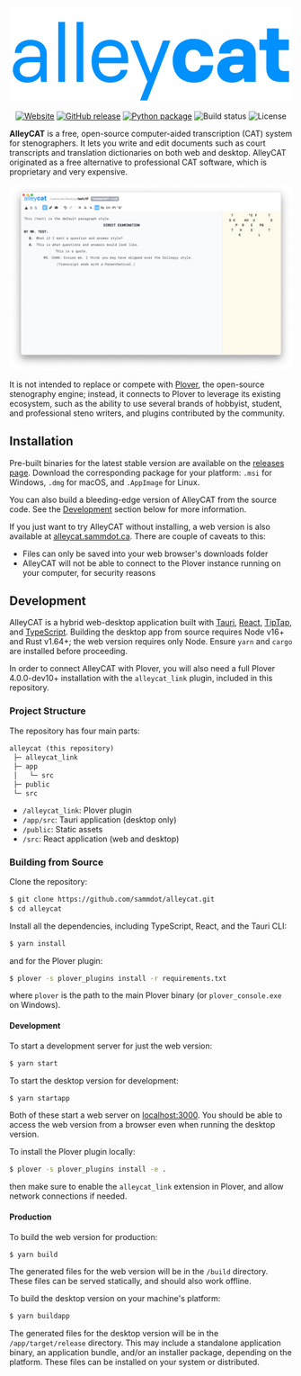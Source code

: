 <p align="center"><img alt="AlleyCAT" src="/images/logo.svg"></p>

<p align="center">
<a href="https://alleycat.sammdot.ca"><img src="https://img.shields.io/website?url=https%3A%2F%2Falleycat.sammdot.ca" alt="Website"></a>
<a href="https://github.com/sammdot/alleycat/releases/latest"><img src="https://img.shields.io/github/v/release/sammdot/alleycat" alt="GitHub release"></a>
<a href="https://pypi.org/project/alleycat-link"><img src="https://img.shields.io/pypi/v/alleycat-link" alt="Python package"></a>
<img src="https://img.shields.io/github/workflow/status/sammdot/alleycat/build" alt="Build status">
<img src="https://img.shields.io/github/license/sammdot/alleycat" alt="License">
</p>

**AlleyCAT** is a free, open-source computer-aided transcription (CAT) system for stenographers. It lets you write and edit documents such as court transcripts and translation dictionaries on both web and desktop. AlleyCAT originated as a free alternative to professional CAT software, which is proprietary and very expensive.

![Screenshot of AlleyCAT running on macOS](/images/screenshot.png)

It is not intended to replace or compete with [Plover](https://github.com/openstenoproject/plover), the open-source stenography engine; instead, it connects to Plover to leverage its existing ecosystem, such as the ability to use several brands of hobbyist, student, and professional steno writers, and plugins contributed by the community.

## Installation

Pre-built binaries for the latest stable version are available on the [releases page](https://github.com/sammdot/alleycat/releases/latest). Download the corresponding package for your platform: `.msi` for Windows, `.dmg` for macOS, and `.AppImage` for Linux.

You can also build a bleeding-edge version of AlleyCAT from the source code. See the [Development](#development) section below for more information.

If you just want to try AlleyCAT without installing, a web version is also available at [alleycat.sammdot.ca](https://alleycat.sammdot.ca). There are couple of caveats to this:

- Files can only be saved into your web browser's downloads folder
- AlleyCAT will not be able to connect to the Plover instance running on your computer, for security reasons

## Development

AlleyCAT is a hybrid web-desktop application built with [Tauri](https://tauri.app), [React](https://reactjs.org), [TipTap](https://tiptap.dev), and [TypeScript](https://www.typescriptlang.org). Building the desktop app from source requires Node v16+ and Rust v1.64+; the web version requires only Node. Ensure `yarn` and `cargo` are installed before proceeding.

In order to connect AlleyCAT with Plover, you will also need a full Plover
4.0.0-dev10+ installation with the `alleycat_link` plugin, included in this
repository.

### Project Structure

The repository has four main parts:

```
alleycat (this repository)
 ├─ alleycat_link
 ├─ app
 │   └─ src
 ├─ public
 └─ src
```

- `/alleycat_link`: Plover plugin
- `/app/src`: Tauri application (desktop only)
- `/public`: Static assets
- `/src`: React application (web and desktop)

### Building from Source

Clone the repository:

```bash
$ git clone https://github.com/sammdot/alleycat.git
$ cd alleycat
```

Install all the dependencies, including TypeScript, React, and the Tauri CLI:

```bash
$ yarn install
```

and for the Plover plugin:

```bash
$ plover -s plover_plugins install -r requirements.txt
```

where `plover` is the path to the main Plover binary (or `plover_console.exe`
on Windows).

#### Development

To start a development server for just the web version:

```bash
$ yarn start
```

To start the desktop version for development:

```bash
$ yarn startapp
```

Both of these start a web server on [localhost:3000](http://localhost:3000). You should be able to access the web version from a browser even when running the desktop version.

To install the Plover plugin locally:

```bash
$ plover -s plover_plugins install -e .
```

then make sure to enable the `alleycat_link` extension in Plover, and allow network connections if needed.

#### Production

To build the web version for production:

```bash
$ yarn build
```

The generated files for the web version will be in the `/build` directory. These files can be served statically, and should also work offline.

To build the desktop version on your machine's platform:

```bash
$ yarn buildapp
```

The generated files for the desktop version will be in the `/app/target/release` directory. This may include a standalone application binary, an application bundle, and/or an installer package, depending on the platform. These files can be installed on your system or distributed.
